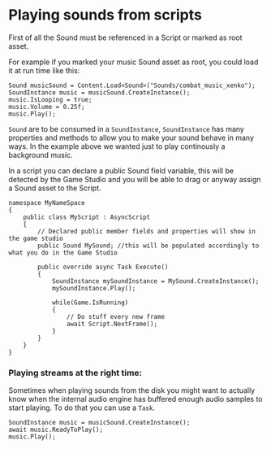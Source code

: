# Playing sounds from scripts

First of all the Sound must be referenced in a Script or marked as root asset.

For example if you marked your music Sound asset as root, you could load it at run time like this:
```
Sound musicSound = Content.Load<Sound>("Sounds/combat_music_xenko");
SoundInstance music = musicSound.CreateInstance();
music.IsLooping = true;
music.Volume = 0.25f;
music.Play();
```

`Sound` are to be consumed in a `SoundInstance`, `SoundInstance` has many properties and methods to allow you to make your sound behave in many ways.
In the example above we wanted just to play continously a background music.

In a script you can declare a public Sound field variable, this will be detected by the Game Studio and you will be able to drag or anyway assign a Sound asset to the Script.

```
namespace MyNameSpace
{
    public class MyScript : AsyncScript
    {
        // Declared public member fields and properties will show in the game studio
        public Sound MySound; //this will be populated accordingly to what you do in the Game Studio

        public override async Task Execute()
        {
        	SoundInstance mySoundInstance = MySound.CreateInstance();
            mySoundInstance.Play();

            while(Game.IsRunning)
            {
                // Do stuff every new frame
                await Script.NextFrame();
            }
        }
    }
}
```

### Playing streams at the right time:
Sometimes when playing sounds from the disk you might want to actually know when the internal audio engine has buffered enough audio samples to start playing.
To do that you can use a `Task`.
```
SoundInstance music = musicSound.CreateInstance();
await music.ReadyToPlay();
music.Play();
```

